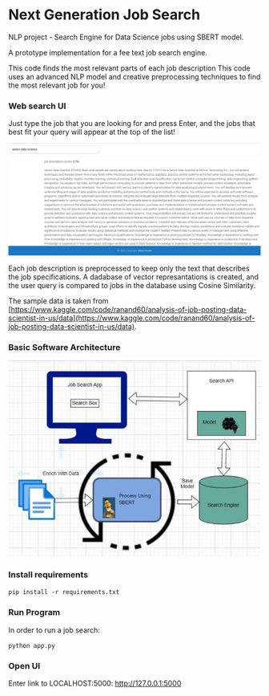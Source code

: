 # Next Generation Job Search
NLP project - Search Engine for Data Science jobs using SBERT model.

A prototype implementation for a fee text job search engine.

This code finds the most relevant parts of each job description
This code uses an advanced NLP model and creative preprocessing techniques to find the most relevant job for you!

### Web search UI

Just type the job that you are looking for and press Enter,
and the jobs that best fit your query will appear at the top of the list!

![](UI.JPG)

Each job description is preprocessed to keep only the text that describes the job specifications.
A dadabase of vector represantations is created, and the user query is compared to jobs in the database using Cosine Similarity. 

The sample data is taken from [https://www.kaggle.com/code/ranand60/analysis-of-job-posting-data-scientist-in-us/data](https://www.kaggle.com/code/ranand60/analysis-of-job-posting-data-scientist-in-us/data).

### Basic Software Architecture

![](Architecture.JPG)

### Install requirements 
```
pip install -r requirements.txt
```
### Run Program
In order to run a job search:
```
python app.py
```
### Open UI
Enter link to LOCALHOST:5000: http://127.0.0.1:5000
